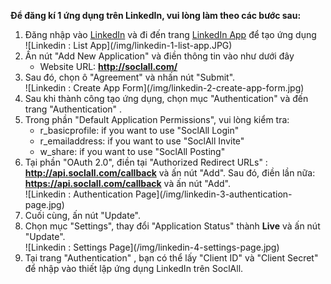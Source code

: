 __Để đăng kí 1 ứng dụng trên LinkedIn, vui lòng làm theo các bước sau:__

1. Đăng nhập vào [LinkedIn](https://www.linkedin.com/) và đi đến trang [LinkedIn App](https://www.linkedin.com/secure/developer) để tạo ứng dụng
    <div class="soclall-br"></div>
    ![Linkedin : List App](/img/linkedin-1-list-app.JPG)
    <div class="soclall-br"></div>
2. Ấn nút "Add New Application" và điền thông tin vào như dưới đây
    * Website URL: __http://soclall.com/__
3. Sau đó, chọn ô "Agreement" và nhấn nút "Submit".
    <div class="soclall-br"></div>
    ![Linkedin : Create App Form](/img/linkedin-2-create-app-form.jpg)
    <div class="soclall-br"></div>
4. Sau khi thành công tạo ứng dụng, chọn mục "Authentication" và đến trang "Authentication" .
5. Trong phần "Default Application Permissions", vui lòng kiểm tra:
    * r_basicprofile: if you want to use "SoclAll Login"
    * r_emailaddress: if you want to use "SoclAll Invite"
    * w_share: if you want to use "SoclAll Posting"
6. Tại phần "OAuth 2.0", điền tại "Authorized Redirect URLs" : __http://api.soclall.com/callback__ và ấn nút "Add". Sau đó, điền lần nữa: __https://api.soclall.com/callback__ và ấn nút "Add".
    <div class="soclall-br"></div>
    ![Linkedin : Authentication Page](/img/linkedin-3-authentication-page.jpg)
    <div class="soclall-br"></div>    
7. Cuối cùng, ấn nút "Update".
8. Chọn mục "Settings", thay đổi "Application Status" thành __Live__ và ấn nút "Update".
    <div class="soclall-br"></div>
    ![Linkedin : Settings Page](/img/linkedin-4-settings-page.jpg)
    <div class="soclall-br"></div>
9. Tại trang "Authentication" , bạn có thể lấy "Client ID" và "Client Secret" để nhập vào thiết lập ứng dụng LinkedIn trên SoclAll.